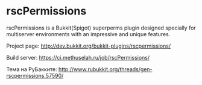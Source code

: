 rscPermissions
==============

rscPermissions is a Bukkit(Spigot) superperms plugin designed specially for multiserver environments with an impressive and unique features.

Project page: http://dev.bukkit.org/bukkit-plugins/rscpermissions/

Build server: https://ci.methuselah.ru/job/rscPermissions/

Тема на РуБакките: http://www.rubukkit.org/threads/gen-rscpermissions.57590/
